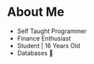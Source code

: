 # About Me

- Self Taught Programmer
- Finance Enthusiast
- Student | 16 Years Old
- Databases 💯

<!---
ValsTeam/ValsTeam is a ✨ special ✨ repository because its `README.md` (this file) appears on your GitHub profile.
You can click the Preview link to take a look at your changes.
--->
